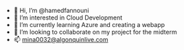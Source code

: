 - 👋 Hi, I’m @hamedfannouni
- 👀 I’m interested in Cloud Development
- 🌱 I’m currently learning Azure and creating a webapp
- 💞️ I’m looking to collaborate on my project for the midterm
- 📫 mina0032@algonquinlive.com

<!---
hamedfannouni/hamedfannouni is a ✨ special ✨ repository because its `README.md` (this file) appears on your GitHub profile.
You can click the Preview link to take a look at your changes.
--->
